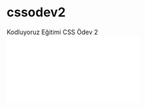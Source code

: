 # cssodev2
Kodluyoruz Eğitimi CSS Ödev 2
![proje](file:///C:/Users/Busra/Documents/css1/google.html)
